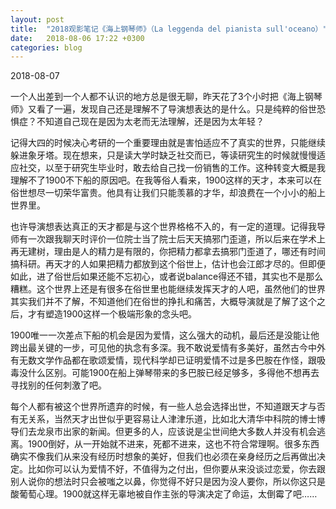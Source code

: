 ```yaml
---
layout: post
title:  "2018观影笔记《海上钢琴师》（La leggenda del pianista sull'oceano）"
date:   2018-08-06 17:22 +0300
categories: blog
---
```


2018-08-07

一个人出差到一个人都不认识的地方总是很无聊，昨天花了3个小时把《海上钢琴师》又看了一遍，发现自己还是理解不了导演想表达的是什么。只是纯粹的俗世恐惧症？不知道自己现在是因为太老而无法理解，还是因为太年轻？

记得大四的时候决心考研的一个重要理由就是害怕适应不了真实的世界，只能继续躲进象牙塔。现在想来，只是读大学时缺乏社交而已，等读研究生的时候就慢慢适应社交，以至于研究生毕业时，敢去给自己找一份销售的工作。这种转变大概是我理解不了1900不下船的原因吧。在我等俗人看来，1900这样的天才，本来可以在俗世想尽一切荣华富贵。他具有让我们只能羡慕的才华，却浪费在一个小小的船上世界里。

也许导演想表达真正的天才都是与这个世界格格不入的，有一定的道理。记得我导师有一次跟我聊天时评价一位院士当了院士后天天搞邪门歪道，所以后来在学术上再无建树，理由是人的精力是有限的，你把精力都拿去搞邪门歪道了，哪还有时间搞科研。再天才的人如果把精力都放到这个俗世上，估计也会江郎才尽的。但即便如此，进了俗世后如果还能不忘初心，或者说balance得还不错，其实也不是那么糟糕。这个世界上还是有很多在俗世里也能继续发挥天才的人吧，虽然他们的世界其实我们并不了解，不知道他们在俗世的挣扎和痛苦，大概导演就是了解了这个之后，才有塑造1900这样一个极端形象的念头吧。

1900唯一一次差点下船的机会是因为爱情，这么强大的动机，最后还是没能让他跨出最关键的一步，可见他的执念有多深。我不敢说爱情有多美好，虽然古今中外有无数文学作品都在歌颂爱情，现代科学却已证明爱情不过是多巴胺在作怪，跟吸毒没什么区别。可能1900在船上弹琴带来的多巴胺已经足够多，多得他不想再去寻找别的任何刺激了吧。

每个人都有被这个世界所遗弃的时候，有一些人总会选择出世，不知道跟天才与否有无关系，当然天才出世似乎更容易让人津津乐道，比如北大清华中科院的博士博导们去龙泉市出家的新闻。但更多的人，应该说是尘世间绝大多数人并没有机会逃离。1900倒好，从一开始就不进来，死都不进来，这也不符合常理啊。很多东西确实不像我们从来没有经历时想象的美好，但我们也必须在亲身经历之后再做出决定。比如你可以认为爱情不好，不值得为之付出，但你要从来没谈过恋爱，你去跟别人说你的想法时只会被嗤之以鼻，你觉得不好只是因为没人要你，所以你这只是酸葡萄心理。1900就这样无辜地被自作主张的导演决定了命运，太倒霉了吧……




<!--end-->
